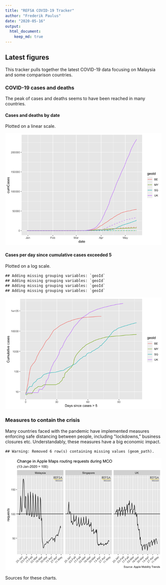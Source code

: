 ```yaml
---
title: "REFSA COVID-19 Tracker"
author: "Frederik Paulus"
date: "2020-05-16"
output: 
  html_document: 
    keep_md: true
---
```




## Latest figures

This tracker pulls together the latest COVID-19 data focusing on Malaysia and some comparison countries.

### COVID-19 cases and deaths

The peak of cases and deaths seems to have been reached in many countries. 

#### Cases and deaths by date

Plotted on a linear scale.

![](REFSA-COVID-19-Tracker_files/figure-html/covid-19-linear-1.png)<!-- -->

#### Cases per day since cumulative cases exceeded 5

Plotted on a log scale.


```
## Adding missing grouping variables: `geoId`
## Adding missing grouping variables: `geoId`
## Adding missing grouping variables: `geoId`
## Adding missing grouping variables: `geoId`
```

![](REFSA-COVID-19-Tracker_files/figure-html/covid-19-log-1.png)<!-- -->


### Measures to contain the crisis

Many countries faced with the pandemic have implemented measures enforcing safe distancing between people, including "lockdowns," business closures etc. Understandably, these measures have a big economic impact. 


```
## Warning: Removed 6 row(s) containing missing values (geom_path).
```

![](REFSA-COVID-19-Tracker_files/figure-html/mco-1.png)<!-- -->

Sources for these charts. 


